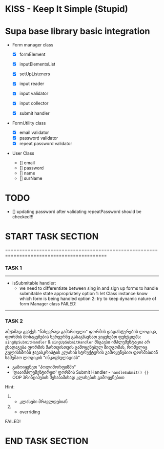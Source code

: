 # KISS - Keep It Simple (Stupid)

# Supa base library basic integration

- Form manager class

  - [x] formElement
  - [x] inputElementsList

  - [x] setUpListeners
  - [x] input reader
  - [x] input validator
  - [x] input collector
  - [x] submit handler

- FormUtility class

  - [x] email validator
  - [x] password validator
  - [x] repeat password validator

- User Class
  - [] email
  - [] password
  - [] name
  - [] surName

# TODO

- [] updating password after validating repeatPassword should be checked!!!

# START TASK SECTION

==========================================================================================

### TASK 1

---

- isSubmitable handler:
  - we need to differentiate between sing in and sign up forms to handle submitable state appropriately
    option 1: let Class instance know which form is being handled
    option 2: try to keep dynamic nature of form Manager class
    FAILED!

---

### TASK 2

ამჟამად გვაქვს "ნახევრად გამართული" ფორმის დადასტურების ლოგიკა, ფორმის მონაცემების სერვერზე გასაგზავნათ ვიყენებთ ფუნქციებს:
`singUpSubmitHandler` & `singUpSubmitHandler`
მსგავსი იმპლემენტაცია არ ესადაგება ფორმის მართვისთვის გამოყენებულ მიდგომას,
რომელიც გულისხმობს ჯავასკრიპტის კლასის სტრუქტურის გამოყენებით ფორმასთან სამუშაო ლოგიკის "ინკაფსულაციას"

- გამოიყენეთ "პოლიმორფიზმი"
- 'დააიმპლემენტირეთ' ფორმის Submit Handler - `handleSubmit() {}` OOP პრინციპების შესაბამისად კლასების გამოყენებით

Hint:

1. - კლასები მრავლდებიან
2. - overriding

FAILED!

# END TASK SECTION
